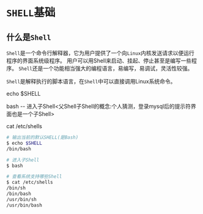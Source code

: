 # `SHELL`基础

## 什么是`Shell`

`Shell`是一个命令行解释器，它为用户提供了一个向`Linux`内核发送请求以便运行程序的界面系统级程序。
用户可以用Shell来启动、挂起、停止甚至是编写一些程序。
`Shell`还是一个功能相当强大的编程语言，易编写，易调试，灵活性较强。

`Shell`是解释执行的脚本语言，在`Shell`中可以直接调用Linux系统命令。

echo $SHELL

bash   	-- 进入子Shell<父Shell子Shell的概念:个人猜测，登录mysql后的提示符界面也是一个子Shell>

cat /etc/shells

```bash
# 输出当前的默认SHELL(是Bash)
$ echo $SHELL
/bin/bash

# 进入子Shell
$ bash

# 查看系统支持哪些Shell
$ cat /etc/shells
/bin/sh
/bin/bash
/usr/bin/sh
/usr/bin/bash
```

